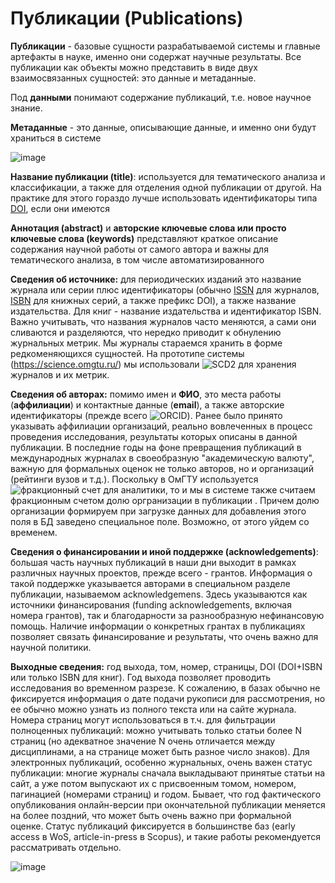 # Публикации (Publications)
<b>Публикации</b> - базовые сущности разрабатываемой системы и главные артефакты в науке, именно они содержат научные результаты. Все публикации как объекты можно представить в виде двух взаимосвязанных сущностей: это данные и метаданные. 

Под <b>данными</b> понимают содержание публикаций, т.е. новое научное знание. 

<b> Метаданные</b> - это данные, описывающие данные, и именно они будут храниться в системе

![image](https://github.com/OmgtuScience/docs/assets/1909006/ee17a64d-b91e-4b70-8776-682aa4e6db2b)

<b>Название публикации (title)</b>: используется для тематического анализа и классификации, а также для отделения одной публикации от другой. На практике для этого гораздо лучше использовать идентификаторы типа [DOI](https://ru.wikipedia.org/wiki/DOI), если они имеются

<b>Аннотация (abstract)</b> и <b> авторские ключевые слова или просто ключевые слова (keywords)</b> представляют краткое описание содержания научной работы от самого автора и важны для тематического анализа, в том числе автоматизированного

<b>Сведения об источнике:</b> для периодических изданий это название журнала или серии плюс идентификаторы (обычно [ISSN](https://ru.wikipedia.org/wiki/%D0%9C%D0%B5%D0%B6%D0%B4%D1%83%D0%BD%D0%B0%D1%80%D0%BE%D0%B4%D0%BD%D1%8B%D0%B9_%D1%81%D1%82%D0%B0%D0%BD%D0%B4%D0%B0%D1%80%D1%82%D0%BD%D1%8B%D0%B9_%D1%81%D0%B5%D1%80%D0%B8%D0%B0%D0%BB%D1%8C%D0%BD%D1%8B%D0%B9_%D0%BD%D0%BE%D0%BC%D0%B5%D1%80) для журналов, [ISBN](https://ru.wikipedia.org/wiki/%D0%9C%D0%B5%D0%B6%D0%B4%D1%83%D0%BD%D0%B0%D1%80%D0%BE%D0%B4%D0%BD%D1%8B%D0%B9_%D1%81%D1%82%D0%B0%D0%BD%D0%B4%D0%B0%D1%80%D1%82%D0%BD%D1%8B%D0%B9_%D0%BA%D0%BD%D0%B8%D0%B6%D0%BD%D1%8B%D0%B9_%D0%BD%D0%BE%D0%BC%D0%B5%D1%80) для книжных серий, а также префикс DOI), а также название издательства. Для книг - название издательства и идентификатор ISBN. Важно учитывать, что названия журналов часто меняются, а сами они сливаются и разделяются, что нередко приводит к обнулению журнальных метрик. Мы журналы стараемся хранить в форме редкоменяющихся сущностей. На прототипе системы (https://science.omgtu.ru/) мы использовали ![SCD2](https://en.wikipedia.org/wiki/Slowly_changing_dimension) для хранения журналов и их метрик.

<b>Сведения об авторах:</b> помимо имен и <b>ФИО</b>, это места работы (<b>аффилиации</b>) и контактные данные (<b>email</b>), а также авторские идентификаторы (прежде всего ![ORCID](https://en.wikipedia.org/wiki/ORCID)). Ранее было принято указывать аффилиации организаций, реально вовлеченных в процесс проведения исследования, результаты которых описаны в данной публикации. В последние годы на фоне превращения публикаций в международных журналах в своеобразную "академическую валюту", важную для формальных оценок не только авторов, но и организаций (рейтинги вузов и т.д.). Поскольку в ОмГТУ используется ![фракционный счет](https://www.omgtu.ru/l/?eid=65042) для аналитики, то и мы в системе также считаем фракционным счетом долю оргранизации в публикации . Причем долю организации формируем при загрузке данных для добавления этого поля в БД заведено специальное поле. Возможно, от этого уйдем со временем.

<b>Сведения о финансировании и иной поддержке (acknowledgements)</b>: большая часть научных публикаций в наши дни выходит в рамках различных научных проектов, прежде всего - грантов. Информация о такой поддержке указывается авторами в специальном разделе публикации, называемом acknowledgemens. Здесь указываются как источники финансирования (funding acknowledgements, включая номера грантов), так и благодарности за разнообразную нефинансовую помощь. Наличие информации о конкретных грантах в публикациях позволяет связать финансирование и результаты, что очень важно для научной политики.

<b>Выходные сведения:</b> год выхода, том, номер, страницы, DOI (DOI+ISBN или только ISBN для книг). Год выхода позволяет проводить исследования во временном разрезе. К сожалению, в базах обычно не фиксируется информация о дате подачи рукописи для рассмотрения, но ее обычно можно узнать из полного текста или на сайте журнала. Номера страниц могут использоваться в т.ч. для фильтрации полноценных публикаций: можно учитывать только статьи более N страниц (но адекватное значение N очень отличается между дисциплинами, а на странице может быть разное число знаков). Для электронных публикаций, особенно журнальных, очень важен статус публикации: многие журналы сначала выкладывают принятые статьи на сайт, а уже потом выпускают их с присвоенным томом, номером, пагинацией (номерами страниц) и годом. Бывает, что год фактического опубликования онлайн-версии при окончательной публикации меняется на более поздний, что может быть очень важно при формальной оценке. Статус публикаций фиксируется в большинстве баз (early access в WoS, article-in-press в Scopus), и такие работы рекомендуется рассматривать отдельно.


![image](https://github.com/OmgtuScience/docs/assets/1909006/4d16d9ad-9445-4492-bda9-199bcbf09982)


